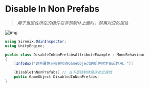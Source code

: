 # Disable In Non Prefabs

> *用于当属性所在的组件在非预制体上面时，禁用对应的属性*

![img](https://aihailan.com/wp-content/uploads/2020/11/post-560-5fb7d82e66b30.png)

```cs
using Sirenix.OdinInspector;
using UnityEngine;

public class DisableInNonPrefabsAttributeExample : MonoBehaviour
{
    [InfoBox("这些属性只有在检查GameObject的组件时才会起作用。")]

    [DisableInNonPrefabs] // 当不是预制体是灰态此属性
    public GameObject DisabledInNonPrefabs;
}
```